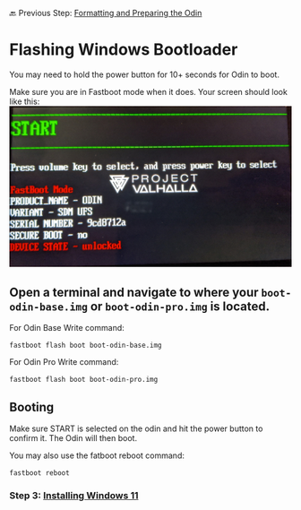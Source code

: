 🔙 Previous Step: [Formatting and Preparing the Odin](https://github.com/ProjectValhalla/OdinWindowsGuides/blob/main/pages/FlashingProjectValhallaFirmware.md)

# Flashing Windows Bootloader

You may need to hold the power button for 10+ seconds for Odin to boot.

Make sure you are in Fastboot mode when it does. Your screen should look like this:
![Odin Valhalla Fastboot](/images/valhalla_fastboot.jpg)


## Open a terminal and navigate to where your `boot-odin-base.img` or `boot-odin-pro.img` is located.

For Odin Base Write command:
```
fastboot flash boot boot-odin-base.img
```

For Odin Pro Write command:
```
fastboot flash boot boot-odin-pro.img
```

## Booting

Make sure START is selected on the odin and hit the power button to confirm it. The Odin will then boot.

You may also use the fatboot reboot command:
```
fastboot reboot
```
### Step 3: [Installing Windows 11](https://github.com/ProjectValhalla/OdinWindowsGuides/blob/main/pages/InstallingWindows.md)
